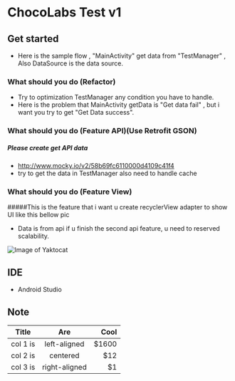# ChocoLabs Test v1

## Get started

- Here is the sample flow , "MainActivity" get data from "TestManager" , Also DataSource is the data source.

### What should you do (Refactor)
- Try to optimization TestManager any condition you have to handle.
- Here is the problem that MainActivity getData is "Get data fail" , but i want you try to get "Get Data success".

### What should you do (Feature API)(Use Retrofit GSON)
##### Please create get API data
- http://www.mocky.io/v2/58b69fc6110000d4109c41f4
- try to get the data in TestManager also need to handle cache

### What should you do (Feature View)
#####This is the feature that i want u create recyclerView adapter to show UI like this bellow pic
- Data is from api if u finish the second api feature, u need to reserved scalability.


![Image of Yaktocat](http://i.imgur.com/YVXFTD7.png)


## IDE
- Android Studio


## Note

| Title    |      Are      |  Cool |
|----------|:-------------:|------:|
| col 1 is |  left-aligned | $1600 |
| col 2 is |    centered   |   $12 |
| col 3 is | right-aligned |    $1 |



